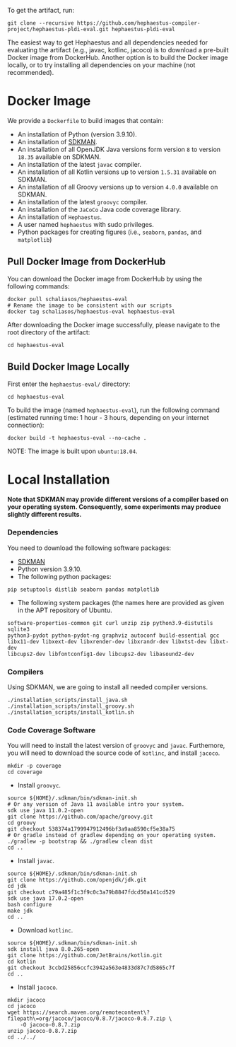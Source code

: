 To get the artifact, run:

```
git clone --recursive https://github.com/hephaestus-compiler-project/hephaestus-pldi-eval.git hephaestus-pldi-eval
```

The easiest way to get Hephaestus and all dependencies needed for evaluating 
the artifact (e.g., javac, kotlinc, jacoco) is to download a pre-built Docker 
image from DockerHub. Another option is to build the Docker 
image locally, or to try installing all dependencies on your machine 
(not recommended).

Docker Image
============

We provide a `Dockerfile` to build images that contain:

* An installation of Python (version 3.9.10).
* An installation of [SDKMAN](https://sdkman.io/).
* An installation of all OpenJDK Java versions form version `8` to version
`18.35` available on SDKMAN.
* An installation of the latest `javac` compiler.
* An installation of all Kotlin versions up to version `1.5.31` available on 
SDKMAN.
* An installation of all Groovy versions up to version `4.0.0` available 
on SDKMAN.
* An installation of the latest `groovyc` compiler.
* An installation of the `JaCoCo` Java code coverage library.
* An installation of `Hephaestus`.
* A user named `hephaestus` with sudo privileges.
* Python packages for creating figures (i.e., `seaborn`, `pandas`, 
and `matplotlib`)

Pull Docker Image from DockerHub
--------------------------------

You can download the Docker image from DockerHub by using the following 
commands:

```
docker pull schaliasos/hephaestus-eval
# Rename the image to be consistent with our scripts
docker tag schaliasos/hephaestus-eval hephaestus-eval
```

After downloading the Docker image successfully, 
please navigate to the root directory of the artifact:

```
cd hephaestus-eval
```

Build Docker Image Locally
--------------------------

First enter the `hephaestus-eval/` directory:

```
cd hephaestus-eval
```

To build the image (named `hephaestus-eval`), run the following command 
(estimated running time: 1 hour - 3 hours, depending on your internet 
connection):

```
docker build -t hephaestus-eval --no-cache .
```

NOTE: The image is built upon `ubuntu:18.04`.

Local Installation
==================

**Note that SDKMAN may provide different versions of a compiler based on
your operating system. Consequently, some experiments may produce slightly 
different results.**

### Dependencies

You need to download the following software packages:

* [SDKMAN](https://sdkman.io/)
* Python version 3.9.10.
* The following python packages:

```
pip setuptools distlib seaborn pandas matplotlib
```

* The following system packages (the names here are provided as given in 
the APT repository of Ubuntu.

```
software-properties-common git curl unzip zip python3.9-distutils sqlite3
python3-pydot python-pydot-ng graphviz autoconf build-essential gcc
libx11-dev libxext-dev libxrender-dev libxrandr-dev libxtst-dev libxt-dev 
libcups2-dev libfontconfig1-dev libcups2-dev libasound2-dev
```

### Compilers

Using SDKMAN, we are going to install all needed compiler versions.

```
./installation_scripts/install_java.sh
./installation_scripts/install_groovy.sh
./installation_scripts/install_kotlin.sh
```


### Code Coverage Software

You will need to install the latest version of `groovyc` and `javac`.
Furthemore, you will need to download the source code of `kotlinc`,
and install `jacoco`.

```
mkdir -p coverage
cd coverage
```

* Install `groovyc`.

```
source ${HOME}/.sdkman/bin/sdkman-init.sh
# Or any version of Java 11 available intro your system.
sdk use java 11.0.2-open 
git clone https://github.com/apache/groovy.git
cd groovy
git checkout 538374a1799947912496bf3a9aa8590cf5e38a75
# Or gradle instead of gradlew depending on your operating system.
./gradlew -p bootstrap && ./gradlew clean dist
cd ..
```

* Install `javac`.

```
source ${HOME}/.sdkman/bin/sdkman-init.sh
git clone https://github.com/openjdk/jdk.git
cd jdk
git checkout c79a485f1c3f9c0c3a79b8847fdcd50a141cd529
sdk use java 17.0.2-open
bash configure
make jdk
cd ..
```

* Download `kotlinc`.

```
source ${HOME}/.sdkman/bin/sdkman-init.sh
sdk install java 8.0.265-open
git clone https://github.com/JetBrains/kotlin.git
cd kotlin
git checkout 3ccbd25856ccfc3942a563e4833d87c7d5865c7f
cd ..
```

* Install `jacoco`.

```
mkdir jacoco
cd jacoco
wget https://search.maven.org/remotecontent\?filepath\=org/jacoco/jacoco/0.8.7/jacoco-0.8.7.zip \
    -O jacoco-0.8.7.zip
unzip jacoco-0.8.7.zip
cd ../../
```
